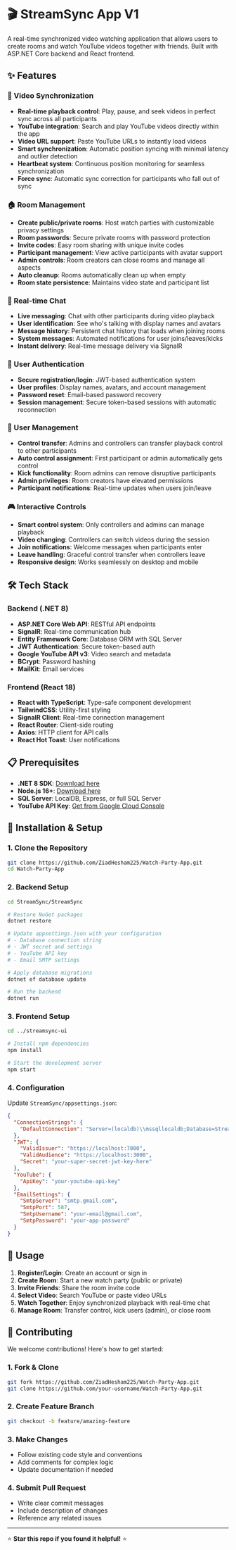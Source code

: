 # 🎬 StreamSync App V1

A real-time synchronized video watching application that allows users to create rooms and watch YouTube videos together with friends. Built with ASP.NET Core backend and React frontend.

## ✨ Features

### 🎥 Video Synchronization
- **Real-time playback control**: Play, pause, and seek videos in perfect sync across all participants
- **YouTube integration**: Search and play YouTube videos directly within the app
- **Video URL support**: Paste YouTube URLs to instantly load videos
- **Smart synchronization**: Automatic position syncing with minimal latency and outlier detection
- **Heartbeat system**: Continuous position monitoring for seamless synchronization
- **Force sync**: Automatic sync correction for participants who fall out of sync

### 🏠 Room Management
- **Create public/private rooms**: Host watch parties with customizable privacy settings
- **Room passwords**: Secure private rooms with password protection
- **Invite codes**: Easy room sharing with unique invite codes
- **Participant management**: View active participants with avatar support
- **Admin controls**: Room creators can close rooms and manage all aspects
- **Auto cleanup**: Rooms automatically clean up when empty
- **Room state persistence**: Maintains video state and participant list

### 💬 Real-time Chat
- **Live messaging**: Chat with other participants during video playback
- **User identification**: See who's talking with display names and avatars
- **Message history**: Persistent chat history that loads when joining rooms
- **System messages**: Automated notifications for user joins/leaves/kicks
- **Instant delivery**: Real-time message delivery via SignalR

### 🔐 User Authentication
- **Secure registration/login**: JWT-based authentication system
- **User profiles**: Display names, avatars, and account management
- **Password reset**: Email-based password recovery
- **Session management**: Secure token-based sessions with automatic reconnection

### 👥 User Management
- **Control transfer**: Admins and controllers can transfer playback control to other participants
- **Auto control assignment**: First participant or admin automatically gets control
- **Kick functionality**: Room admins can remove disruptive participants
- **Admin privileges**: Room creators have elevated permissions
- **Participant notifications**: Real-time updates when users join/leave

### 🎮 Interactive Controls
- **Smart control system**: Only controllers and admins can manage playback
- **Video changing**: Controllers can switch videos during the session
- **Join notifications**: Welcome messages when participants enter
- **Leave handling**: Graceful control transfer when controllers leave
- **Responsive design**: Works seamlessly on desktop and mobile

## 🛠️ Tech Stack

### Backend (.NET 8)
- **ASP.NET Core Web API**: RESTful API endpoints
- **SignalR**: Real-time communication hub
- **Entity Framework Core**: Database ORM with SQL Server
- **JWT Authentication**: Secure token-based auth
- **Google YouTube API v3**: Video search and metadata
- **BCrypt**: Password hashing
- **MailKit**: Email services

### Frontend (React 18)
- **React with TypeScript**: Type-safe component development
- **TailwindCSS**: Utility-first styling
- **SignalR Client**: Real-time connection management
- **React Router**: Client-side routing
- **Axios**: HTTP client for API calls
- **React Hot Toast**: User notifications

## 📋 Prerequisites

- **.NET 8 SDK**: [Download here](https://dotnet.microsoft.com/download/dotnet/8.0)
- **Node.js 16+**: [Download here](https://nodejs.org/)
- **SQL Server**: LocalDB, Express, or full SQL Server
- **YouTube API Key**: [Get from Google Cloud Console](https://console.cloud.google.com/)

## 🚀 Installation & Setup

### 1. Clone the Repository
```bash
git clone https://github.com/ZiadHesham225/Watch-Party-App.git
cd Watch-Party-App
```

### 2. Backend Setup
```bash
cd StreamSync/StreamSync

# Restore NuGet packages
dotnet restore

# Update appsettings.json with your configuration
# - Database connection string
# - JWT secret and settings
# - YouTube API key
# - Email SMTP settings

# Apply database migrations
dotnet ef database update

# Run the backend
dotnet run
```

### 3. Frontend Setup
```bash
cd ../streamsync-ui

# Install npm dependencies
npm install

# Start the development server
npm start
```

### 4. Configuration

Update `StreamSync/appsettings.json`:
```json
{
  "ConnectionStrings": {
    "DefaultConnection": "Server=(localdb)\\mssqllocaldb;Database=StreamSyncDb;Trusted_Connection=true;"
  },
  "JWT": {
    "ValidIssuer": "https://localhost:7000",
    "ValidAudience": "https://localhost:3000",
    "Secret": "your-super-secret-jwt-key-here"
  },
  "YouTube": {
    "ApiKey": "your-youtube-api-key"
  },
  "EmailSettings": {
    "SmtpServer": "smtp.gmail.com",
    "SmtpPort": 587,
    "SmtpUsername": "your-email@gmail.com",
    "SmtpPassword": "your-app-password"
  }
}
```

## 🎯 Usage

1. **Register/Login**: Create an account or sign in
2. **Create Room**: Start a new watch party (public or private)
3. **Invite Friends**: Share the room invite code
4. **Select Video**: Search YouTube or paste video URLs
5. **Watch Together**: Enjoy synchronized playback with real-time chat
6. **Manage Room**: Transfer control, kick users (admin), or close room

## 🤝 Contributing

We welcome contributions! Here's how to get started:

### 1. Fork & Clone
```bash
git fork https://github.com/ZiadHesham225/Watch-Party-App.git
git clone https://github.com/your-username/Watch-Party-App.git
```

### 2. Create Feature Branch
```bash
git checkout -b feature/amazing-feature
```

### 3. Make Changes
- Follow existing code style and conventions
- Add comments for complex logic
- Update documentation if needed

### 4. Submit Pull Request
- Write clear commit messages
- Include description of changes
- Reference any related issues

---

⭐ **Star this repo if you found it helpful!** ⭐
